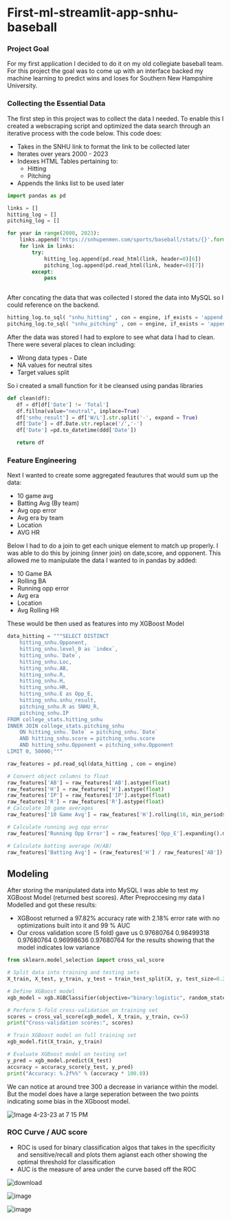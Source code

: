 # First-ml-streamlit-app-snhu-baseball

### Project Goal 
For my first application I decided to do it on my old collegiate baseball team. For this project the goal was to come up with an interface backed my machine learning to predict wins and loses for Southern New Hampshire University. 

### Collecting the Essential Data

The first step in this project was to collect the data I needed. To enable this I created a webscraping script and optimized the data search through an iterative process with the code below. This code does:

* Takes in the SNHU link to format the link to be collected later 
* Iterates over years 2000 - 2023 
* Indexes HTML Tables pertaining to:
    * Hitting 
    * Pitching 
* Appends the links list to be used later             


```python
import pandas as pd

links = []
hitting_log = []
pitching_log = []

for year in range(2000, 2023):
    links.append('https://snhupenmen.com/sports/baseball/stats/{}'.format(year))
    for link in links:
        try:
            hitting_log.append(pd.read_html(link, header=0)[6])
            pitching_log.append(pd.read_html(link, header=0)[7])
        except:
            pass
            
```  

After concating the data that was collected I stored the data into MySQL so I could reference on the backend.

``` python
hitting_log.to_sql( "snhu_hitting" , con = engine, if_exists = 'append', chunksize = 3321)
pitching_log.to_sql( "snhu_pitching" , con = engine, if_exists = 'append', chunksize = 3321)
```

After the data was stored I had to explore to see what data I had to clean. There were several places to clean including:
   * Wrong data types - Date 
   * NA values for neutral sites
   * Target values split
 
 So i created a small function for it be cleansed using pandas libraries 
  
 ``` python 
 def clean(df):    
    df = df[df['Date'] != 'Total']
    df.fillna(value="neutral", inplace=True)
    df['snhu_result'] = df['W/L'].str.split('-', expand = True)
    df['Date'] = df.Date.str.replace('/','-')
    df['Date'] =pd.to_datetime(ddd['Date'])

    return df
```
### Feature Engineering 

Next I wanted to create some aggregated feautures that would sum up the data:
 * 10 game avg 
 * Batting Avg (By team)
 * Avg opp error
 * Avg era by team 
 * Location
 * AVG HR

Below I had to do a join to get each unique element to match up properly. I was able to do this by joining (inner join) on date,score, and opponent. This allowed me to manipulate the data I wanted to in pandas by added:

* 10 Game BA
* Rolling BA
* Running opp error 
* Avg era 
* Location 
* Avg Rolling HR

These would be then used as features into my XGBoost Model 

``` python
data_hitting = """SELECT DISTINCT
    hitting_snhu.Opponent,
    hitting_snhu.level_0 as `index`, 
    hitting_snhu.`Date`, 
    hitting_snhu.Loc, 
    hitting_snhu.AB, 
    hitting_snhu.R, 
    hitting_snhu.H, 
    hitting_snhu.HR, 
    hitting_snhu.E as Opp_E,  
    hitting_snhu.snhu_result,  
    pitching_snhu.R as SNHU_R,
    pitching_snhu.IP
FROM college_stats.hitting_snhu 
INNER JOIN college_stats.pitching_snhu 
    ON hitting_snhu.`Date` = pitching_snhu.`Date` 
    AND hitting_snhu.score = pitching_snhu.score 
    AND hitting_snhu.Opponent = pitching_snhu.Opponent 
LIMIT 0, 50000;"""

raw_features = pd.read_sql(data_hitting , con = engine)

# Convert object columns to float
raw_features['AB'] = raw_features['AB'].astype(float)
raw_features['H'] = raw_features['H'].astype(float)
raw_features['IP'] = raw_features['IP'].astype(float)
raw_features['R'] = raw_features['R'].astype(float)
# Calculate 10 game averages
raw_features['10 Game Avg'] = raw_features['H'].rolling(10, min_periods=1).mean().round(3)

# Calculate running avg opp error
raw_features['Running Opp Error'] = raw_features['Opp_E'].expanding().mean().round(3)

# Calculate batting average (H/AB)
raw_features['Batting Avg'] = (raw_features['H'] / raw_features['AB']).round(3)

```
## Modeling 

After storing the manipulated data into MySQL I was able to test my XGBoost Model (returned best scores). After Preproccesing my data I Modelled and got these results:

* XGBoost returned a 97.82% accuracy rate with 2.18% error rate with no optimizations built into it and 99 % AUC 
* Our cross validation score (5 fold) gave us 0.97680764 0.98499318 0.97680764 0.96998636 0.97680764 for the results showing that the model indicates low variance 
    

``` python
from sklearn.model_selection import cross_val_score

# Split data into training and testing sets
X_train, X_test, y_train, y_test = train_test_split(X, y, test_size=0.2, random_state=42)

# Define XGBoost model
xgb_model = xgb.XGBClassifier(objective="binary:logistic", random_state=42, n_estimators = 100)

# Perform 5-fold cross-validation on training set
scores = cross_val_score(xgb_model, X_train, y_train, cv=5)
print("Cross-validation scores:", scores)

# Train XGBoost model on full training set
xgb_model.fit(X_train, y_train)

# Evaluate XGBoost model on testing set
y_pred = xgb_model.predict(X_test)
accuracy = accuracy_score(y_test, y_pred)
print("Accuracy: %.2f%%" % (accuracy * 100.0))

```
We can notice at around tree 300 a decrease in variance within the model. But the model does have a large seperation between the two points indicating some bias in the XGboost model.  

![Image 4-23-23 at 7 15 PM](https://user-images.githubusercontent.com/94020684/233871337-923309c7-6a8e-42c9-b5bf-f1b876f1c47c.jpg)

### ROC Curve / AUC score 
- ROC is used for binary classification algos that takes in the specificity and sensitive/recall and plots them agianst each other showing the optimal threshold for classification 
- AUC is the measure of area under the curve based off the ROC 

![download](https://user-images.githubusercontent.com/94020684/233871367-baf4759b-6705-40f2-8090-7c2810c8c5ae.png)



![image](https://user-images.githubusercontent.com/94020684/233863619-f715f829-cd24-4546-8ac7-f9049408a247.png)


![image](https://user-images.githubusercontent.com/94020684/233863625-f45a5948-b787-44f4-aeda-08f1b373a62a.png)








